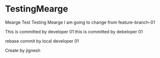 # TestingMearge
Mearge Test
Testing Mearge
I am going to change from feature-branch-01


This is committed by developer 01
this is committed by debeloper 01

rebase commit by local developer 01

Create by jignesh
